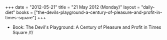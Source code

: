 +++
date = "2012-05-21"
title = "21 May 2012 (Monday)"
layout = "daily-diet"
books = ["the-devils-playground-a-century-of-pleasure-and-profit-in-times-square"]
+++


* Book: The Devil's Playground: A Century of Pleasure and Profit in Times Square /f/